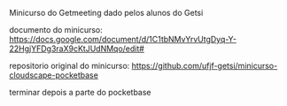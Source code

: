 Minicurso do Getmeeting dado pelos alunos do Getsi

documento do minicurso: https://docs.google.com/document/d/1C1tbNMvYrvUtgDyq-Y-22HgjYFDg3raX9cKtJUdNMqo/edit#

repositorio original do minicurso: https://github.com/ufjf-getsi/minicurso-cloudscape-pocketbase

terminar depois a parte do pocketbase